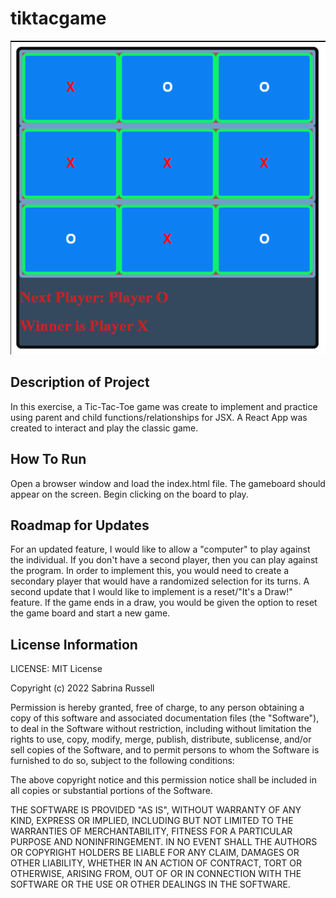 # tiktacgame
<img src= "GameBoard.png" />

## Description of Project
In this exercise, a Tic-Tac-Toe game was create to implement and practice using parent and child functions/relationships for JSX. A React App was created to interact and play the classic game.

## How To Run
Open a browser window and load the index.html file.
The gameboard should appear on the screen.
Begin clicking on the board to play.

## Roadmap for Updates
For an updated feature, I would like to allow a "computer" to play against the individual. If you don't have a second player, then you can play against the program. In order to implement this, you would need to create a secondary player that would have a randomized selection for its turns. 
A second update that I would like to implement is a reset/"It's a Draw!" feature. If the game ends in a draw, you would be given the option to reset the game board and start a new game.

## License Information
LICENSE: MIT License

Copyright (c) 2022 Sabrina Russell

Permission is hereby granted, free of charge, to any person obtaining a copy
of this software and associated documentation files (the "Software"), to deal
in the Software without restriction, including without limitation the rights
to use, copy, modify, merge, publish, distribute, sublicense, and/or sell
copies of the Software, and to permit persons to whom the Software is
furnished to do so, subject to the following conditions:

The above copyright notice and this permission notice shall be included in all
copies or substantial portions of the Software.

THE SOFTWARE IS PROVIDED "AS IS", WITHOUT WARRANTY OF ANY KIND, EXPRESS OR
IMPLIED, INCLUDING BUT NOT LIMITED TO THE WARRANTIES OF MERCHANTABILITY,
FITNESS FOR A PARTICULAR PURPOSE AND NONINFRINGEMENT. IN NO EVENT SHALL THE
AUTHORS OR COPYRIGHT HOLDERS BE LIABLE FOR ANY CLAIM, DAMAGES OR OTHER
LIABILITY, WHETHER IN AN ACTION OF CONTRACT, TORT OR OTHERWISE, ARISING FROM,
OUT OF OR IN CONNECTION WITH THE SOFTWARE OR THE USE OR OTHER DEALINGS IN THE
SOFTWARE.
